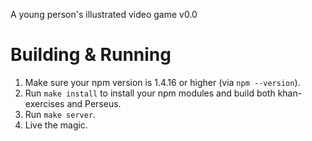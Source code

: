 A young person's illustrated video game v0.0

Building & Running
===

1. Make sure your npm version is 1.4.16 or higher (via `npm --version`).
2. Run `make install` to install your npm modules and build both khan-exercises and Perseus.
3. Run `make server`.
4. Live the magic.
